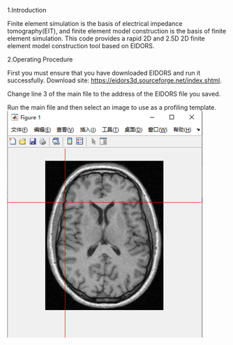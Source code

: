 1.Introduction

Finite element simulation is the basis of electrical impedance tomography(EIT), and finite element model construction is the basis of finite element simulation. This code provides a rapid 2D and 2.5D 2D finite element model construction tool based on EIDORS.

2.Operating Procedure

First you must ensure that you have downloaded EIDORS and run it successfully. Download site: https://eidors3d.sourceforge.net/index.shtml.

Change line 3 of the main file to the address of the EIDORS file you saved.

Run the main file and then select an image to use as a profiling template.
![image](1.png)
